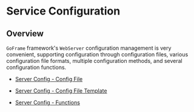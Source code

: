 # Service Configuration

## Overview

`GoFrame` framework's `WebServer` configuration management is very convenient, supporting configuration through configuration files, various configuration file formats, multiple configuration methods, and several configuration functions.

- [Server Config - Config File](/docs/web-development/server-config/config-file)

- [Server Config - Config File Template](/docs/web-development/server-config/template)

- [Server Config - Functions](/docs/web-development/server-config/functions)
